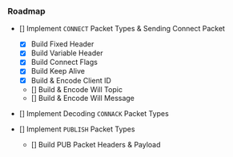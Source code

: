 ### Roadmap

- [] Implement <code>CONNECT</code> Packet Types & Sending Connect Packet

  - [x] Build Fixed Header
  - [x] Build Variable Header
  - [x] Build Connect Flags
  - [x] Build Keep Alive
  - [x] Build & Encode Client ID
  - [] Build & Encode Will Topic
  - [] Build & Encode Will Message

- [] Implement Decoding <code>CONNACK</code> Packet Types
- [] Implement <code>PUBLISH</code> Packet Types
  - [] Build PUB Packet Headers & Payload
